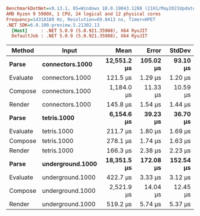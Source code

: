 ``` ini

BenchmarkDotNet=v0.13.1, OS=Windows 10.0.19043.1288 (21H1/May2021Update)
AMD Ryzen 9 5900X, 1 CPU, 24 logical and 12 physical cores
Frequency=14318180 Hz, Resolution=69.8413 ns, Timer=HPET
.NET SDK=6.0.100-preview.5.21302.13
  [Host]     : .NET 5.0.9 (5.0.921.35908), X64 RyuJIT
  DefaultJob : .NET 5.0.9 (5.0.921.35908), X64 RyuJIT


```
|   Method |            Input |        Mean |     Error |    StdDev |
|--------- |----------------- |------------:|----------:|----------:|
|    **Parse** |  **connectors.1000** | **12,551.2 μs** | **105.02 μs** |  **93.10 μs** |
| Evaluate |  connectors.1000 |    121.5 μs |   1.29 μs |   1.20 μs |
|  Compose |  connectors.1000 |  1,184.0 μs |  11.33 μs |  10.59 μs |
|   Render |  connectors.1000 |    145.8 μs |   1.54 μs |   1.44 μs |
|    **Parse** |      **tetris.1000** |  **6,154.6 μs** |  **39.23 μs** |  **36.70 μs** |
| Evaluate |      tetris.1000 |    211.7 μs |   1.80 μs |   1.69 μs |
|  Compose |      tetris.1000 |    278.1 μs |   1.74 μs |   1.63 μs |
|   Render |      tetris.1000 |    166.3 μs |   2.38 μs |   2.23 μs |
|    **Parse** | **underground.1000** | **18,351.5 μs** | **172.08 μs** | **152.54 μs** |
| Evaluate | underground.1000 |    422.7 μs |   3.33 μs |   3.12 μs |
|  Compose | underground.1000 |  2,521.9 μs |  14.04 μs |  12.45 μs |
|   Render | underground.1000 |    519.2 μs |   5.74 μs |   5.37 μs |
